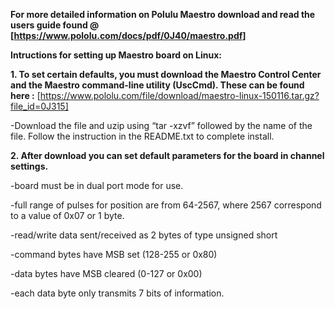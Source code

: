 **For more detailed information on Polulu Maestro download and read the users guide found @ [https://www.pololu.com/docs/pdf/0J40/maestro.pdf]**

**Intructions for setting up Maestro board on Linux:**

**1. To set certain defaults, you must download the Maestro Control Center and the Maestro command-line utility (UscCmd). These can be found here :**
  [https://www.pololu.com/file/download/maestro-linux-150116.tar.gz?file_id=0J315]
  
  -Download the file and uzip using “tar -xzvf” followed by the name of the file. Follow the instruction in the README.txt to complete install.

**2. After download you can set default parameters for the board in channel settings.**

  -board must be in dual port mode for use.
  
  -full range of pulses for position are from 64-2567, where 2567 correspond to a value of 0x07 or 1 byte. 
  
  -read/write data sent/received as 2 bytes of type unsigned short
  
  -command bytes have MSB set (128-255 or 0x80)
  
  -data bytes have MSB cleared (0-127 or 0x00)
  
  -each data byte only transmits 7 bits of information.



